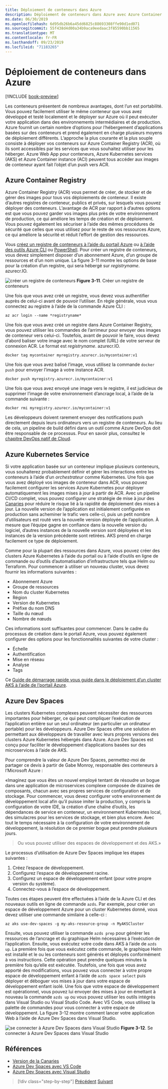 ```yaml
---
title: Déploiement de conteneurs dans Azure
description: Déploiement de conteneurs dans Azure avec Azure Container Registry, le service Azure Kubernetes et Azure Dev Spaces.
ms.date: 06/30/2019
ms.openlocfilehash: 6d95db26b6a45dd6825c88693308ffe90d1ed071
ms.sourcegitcommit: 55f438d4d00a34b9aca9eedaac3f85590bb11565
ms.translationtype: MT
ms.contentlocale: fr-FR
ms.lasthandoff: 09/23/2019
ms.locfileid: "71183265"
---
```

# <a name="deploying-containers-in-azure"></a>Déploiement de conteneurs dans Azure

[!INCLUDE [book-preview](../../../includes/book-preview.md)]

Les conteneurs présentent de nombreux avantages, dont l’un est portabilité. Vous pouvez facilement utiliser le même conteneur que vous avez développé et testé localement et le déployer sur Azure où il peut exécuter votre application dans des environnements intermédiaires et de production. Azure fournit un certain nombre d’options pour l’hébergement d’applications basées sur des conteneurs et prend également en charge plusieurs moyens de déploiement différents. L’approche la plus courante et la plus souple consiste à déployer vos conteneurs sur Azure Container Registry (ACR), où ils sont accessibles par les services que vous souhaitez utiliser pour les héberger. Azure Web App pour conteneurs, Azure Kubernetes services (AKS) et Azure Container instance (ACI) peuvent tous accéder aux images de conteneur ayant fait l’objet d’un push vers ACR.

## <a name="azure-container-registry"></a>Azure Container Registry

Azure Container Registry (ACR) vous permet de créer, de stocker et de gérer des images pour tous vos déploiements de conteneur. Il existe d’autres registres de conteneur, publics et privés, sur lesquels vous pouvez déployer des conteneurs. L’avantage de ACR par rapport à d’autres options est que vous pouvez garder vos images plus près de votre environnement de production, ce qui améliore les temps de création et de déploiement. Vous pouvez également les sécuriser à l’aide des mêmes procédures de sécurité que celles que vous utilisez pour le reste de vos ressources Azure, ce qui améliore la sécurité et réduit l’effort de gestion des ressources.

Vous [créez un registre de conteneurs à l’aide du portail Azure](https://docs.microsoft.com/azure/container-registry/container-registry-get-started-portal) ou [à l’aide des outils Azure CLI](https://docs.microsoft.com/azure/container-registry/container-registry-get-started-azure-cli) ou [PowerShell](https://docs.microsoft.com/azure/container-registry/container-registry-get-started-powershell). Pour créer un registre de conteneurs, vous devez simplement disposer d’un abonnement Azure, d’un groupe de ressources et d’un nom unique. La figure 3-11 montre les options de base pour la création d’un registre, qui sera hébergé sur *registryname*. azurecr.IO.

![créer un registre de conteneurs](./media/create-container-registry.png)
**Figure 3-11**. Créer un registre de conteneurs

Une fois que vous avez créé un registre, vous devez vous authentifier auprès de celui-ci avant de pouvoir l’utiliser. En règle générale, vous vous connectez au registre à l’aide de la commande Azure CLI :

```azurecli
az acr login --name *registryname*
```

Une fois que vous avez créé un registre dans Azure Container Registry, vous pouvez utiliser les commandes de l’arrimeur pour envoyer des images de conteneur vers celui-ci. Toutefois, avant de pouvoir le faire, vous devez d’abord baliser votre image avec le nom complet (URL) de votre serveur de connexion ACR. Le format est *registryname*. azurecr.IO.

```console
docker tag mycontainer myregistry.azurecr.io/mycontainer:v1
```

Une fois que vous avez balisé l’image, vous utilisez la commande `docker push` pour envoyer l’image à votre instance ACR.

```console
docker push myregistry.azurecr.io/mycontainer:v1
```

Une fois que vous avez envoyé une image vers le registre, il est judicieux de supprimer l’image de votre environnement d’ancrage local, à l’aide de la commande suivante :

```console
docker rmi myregistry.azurecr.io/mycontainer:v1
```

Les développeurs doivent rarement envoyer des notifications push directement depuis leurs ordinateurs vers un registre de conteneurs. Au lieu de cela, un pipeline de build défini dans un outil comme Azure DevOps doit être responsable de ce processus. Pour en savoir plus, consultez le [chapitre DevOps natif de Cloud](devops.md).

## <a name="azure-kubernetes-service"></a>Azure Kubernetes Service

Si votre application basée sur un conteneur implique plusieurs conteneurs, vous souhaiterez probablement définir et gérer les interactions entre les conteneurs à l’aide d’un *orchestrateur* comme Kubernetes. Une fois que vous avez déployé vos images de conteneur dans ACR, vous pouvez facilement configurer les services Azure Kubernetes pour déployer automatiquement les images mises à jour à partir de ACR. Avec un pipeline CI/CD complet, vous pouvez configurer une stratégie de mise à jour des [Canaries](https://martinfowler.com/bliki/CanaryRelease.html) pour réduire le risque lié à la rapidité de déploiement des mises à jour. La nouvelle version de l’application est initialement configurée en production sans acheminer le trafic vers celle-ci, puis un petit nombre d’utilisateurs est routé vers la nouvelle version déployée de l’application. À mesure que l’équipe gagne en confiance dans la nouvelle version du logiciel, d’autres instances de la nouvelle version sont déployées et les instances de la version précédente sont retirées. AKS prend en charge facilement ce type de déploiement.

Comme pour la plupart des ressources dans Azure, vous pouvez créer des clusters Azure Kubernetes à l’aide du portail ou à l’aide d’outils en ligne de commande ou d’outils d’automatisation d’infrastructure tels que Helm ou Terraform. Pour commencer à utiliser un nouveau cluster, vous devez fournir les informations suivantes :

- Abonnement Azure
- Groupe de ressources
- Nom du cluster Kubernetes
- Région
- Version de Kubernetes
- Préfixe du nom DNS
- Taille du nœud
- Nombre de nœuds

Ces informations sont suffisantes pour commencer. Dans le cadre du processus de création dans le portail Azure, vous pouvez également configurer des options pour les fonctionnalités suivantes de votre cluster :

- Échelle
- Authentification
- Mise en réseau
- Analyse
- Tags

Ce [Guide de démarrage rapide vous guide dans le déploiement d’un cluster AKS à l’aide de l’portail Azure](https://docs.microsoft.com/azure/aks/kubernetes-walkthrough-portal).

## <a name="azure-dev-spaces"></a>Azure Dev Spaces

Les clusters Kubernetes complexes peuvent nécessiter des ressources importantes pour héberger, ce qui peut compliquer l’exécution de l’application entière sur un seul ordinateur (en particulier un ordinateur portable) pour les développeurs. Azure Dev Spaces offre une solution en permettant aux développeurs de travailler avec leurs propres versions des clusters Azure Kubernetes hébergés dans Azure. Azure Dev Spaces est conçu pour faciliter le développement d’applications basées sur des microservices à l’aide de AKS.

Pour comprendre la valeur de Azure Dev Spaces, permettez-moi de partager ce devis à partir de Gabe Monroy, responsable des conteneurs à l’Microsoft Azure :

«Imaginez que vous êtes un nouvel employé tentant de résoudre un bogue dans une application de microservices complexe composée de dizaines de composants, chacun avec ses propres services de configuration et de stockage. Pour commencer, vous devez configurer votre environnement de développement local afin qu’il puisse imiter la production, y compris la configuration de votre IDE, la création d’une chaîne d’outils, les dépendances de service en conteneur, un environnement Kubernetes local, des simulacres pour les services de stockage, et bien plus encore. Avec tout le temps nécessaire à la configuration de votre environnement de développement, la résolution de ce premier bogue peut prendre plusieurs jours.

> Ou vous pouvez utiliser des espaces de développement et des AKS.»

Le processus d’utilisation de Azure Dev Spaces implique les étapes suivantes :

1. Créez l’espace de développement.
2. Configurez l’espace de développement racine.
3. Configurez un espace de développement enfant (pour votre propre version du système).
4. Connectez-vous à l’espace de développement.

Toutes ces étapes peuvent être effectuées à l’aide de la Azure CLI et des nouveaux outils en ligne de commande `azds`. Par exemple, pour créer un espace de développement Azure pour un cluster Kubernetes donné, vous devez utiliser une commande similaire à celle-ci :

```azurecli
az aks use-dev-spaces -g my-aks-resource-group -n MyAKSCluster
```

Ensuite, vous pouvez utiliser la commande `azds prep` pour générer les ressources de l’ancrage et du graphique Helm nécessaires à l’exécution de l’application. Ensuite, vous exécutez votre code dans AKS à l’aide de `azds up`. La première fois que vous exécutez cette commande, le graphique Helm est installé et le ou les conteneurs sont générés et déployés conformément à vos instructions. Cette opération peut prendre quelques minutes la première fois qu’elle est exécutée. Toutefois, une fois que vous avez apporté des modifications, vous pouvez vous connecter à votre propre espace de développement enfant à l’aide de `azds space select` puis déployer et déboguer vos mises à jour dans votre espace de développement enfant isolé. Une fois que votre espace de développement est opérationnel, vous pouvez lui envoyer des mises à jour en émettant à nouveau la commande `azds up` ou vous pouvez utiliser les outils intégrés dans Visual Studio ou Visual Studio Code. Avec VS Code, vous utilisez la palette de commandes pour vous connecter à votre espace de développement. La figure 3-12 montre comment lancer votre application Web à l’aide de Azure Dev Spaces dans Visual Studio.

![se connecter à Azure Dev Spaces dans Visual Studio](./media/azure-dev-spaces-visual-studio-launchsettings.png)
**Figure 3-12**. Se connecter à Azure Dev Spaces dans Visual Studio

## <a name="references"></a>Références

- [Version de la Canaries](https://martinfowler.com/bliki/CanaryRelease.html)
- [Azure Dev Spaces avec VS Code](https://docs.microsoft.com/azure/dev-spaces/quickstart-netcore)
- [Azure Dev Spaces avec Visual Studio](https://docs.microsoft.com/azure/dev-spaces/quickstart-netcore-visualstudio)

>[!div class="step-by-step"]
>[Précédent](combine-containers-serverless-approaches.md)
>[Suivant](scale-containers-serverless.md)
